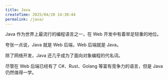 ```yaml
---
title: Java
createTime: 2025/04/20 14:30:44
permalink: /java/
---
```


Java 作为世界上最流行的编程语言之一，在 Web 开发中有着举足轻重的地位。

夸张一点说，Java 就是 Web 后端，Web 后端就是 Java。

除了网络开发，Java 还几乎成为了面向对象编程的代名词。

尽管在 Web 后端已经有了 C#、Rust、Golang 等富有竞争力的语言，但是 Java 仍然值得一学。

<CardGrid>
  <LinkCard title="Char.1 Java 语法基础" href="/java/basic/01/" />
  <LinkCard title="Char.2 Java 面向对象编程" href="/java/oop/01/" />
</CardGrid>